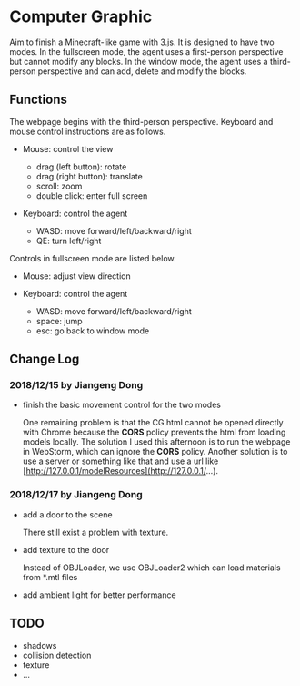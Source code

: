 # Computer Graphic

Aim to finish a Minecraft-like game with 3.js. It is designed to have two modes. In the fullscreen mode, the agent uses a first-person perspective but cannot modify any blocks. In the window mode, the agent uses a third-person perspective and can add, delete and modify the blocks.

## Functions

The webpage begins with the third-person perspective. Keyboard and mouse control instructions are as follows.

* Mouse: control the view

    * drag (left button): rotate
    * drag (right button): translate
    * scroll: zoom
    * double click: enter full screen

* Keyboard: control the agent

    * WASD: move forward/left/backward/right
    * QE: turn left/right

Controls in fullscreen mode are listed below.

* Mouse: adjust view direction

* Keyboard: control the agent

    * WASD: move forward/left/backward/right
    * space: jump
    * esc: go back to window mode

## Change Log

### 2018/12/15 by Jiangeng Dong

* finish the basic movement control for the two modes

    One remaining problem is that the CG.html cannot be opened directly with Chrome because the **CORS** policy prevents the html from loading models locally. The solution I used this afternoon is to run the webpage in WebStorm, which can ignore the **CORS** policy. Another solution is to use a server or something like that and use a url like [http://127.0.0.1/modelResources](http://127.0.0.1/...).
    
### 2018/12/17 by Jiangeng Dong

* add a door to the scene

    There still exist a problem with texture.
    
* add texture to the door

    Instead of OBJLoader, we use OBJLoader2 which can load materials from *.mtl files
    
* add ambient light for better performance

## TODO

* shadows
* collision detection
* texture
* ...
